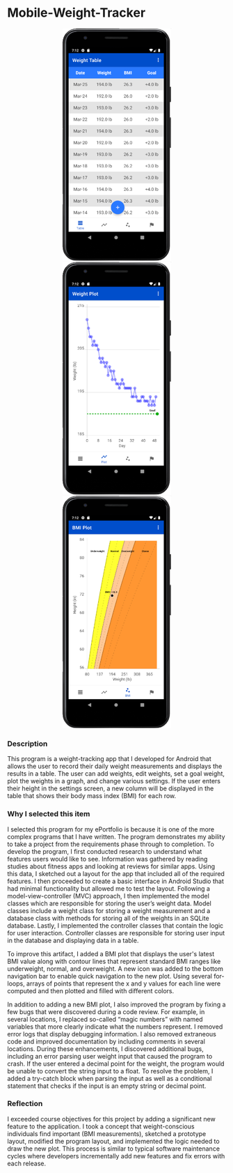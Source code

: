 # Mobile-Weight-Tracker

<p align="center">
     <img src="/images/Weight_Tracker_Table.png" alt="alt text" width="250px" hspace="10">
     <img src="/images/Weight_Tracker_Plot.png" alt="alt text" width="250px" hspace="10">
     <img src="/images/Weight_Tracker_BMI.png" alt="alt text" width="250px" hspace="10">
</p>

### Description
This program is a weight-tracking app that I developed for Android that allows the user to record their daily weight measurements and displays the results in a table. The user can add weights, edit weights, set a goal weight, plot the weights in a graph, and change various settings. If the user enters their height in the settings screen, a new column will be displayed in the table that shows their body mass index (BMI) for each row.

### Why I selected this item
I selected this program for my ePortfolio is because it is one of the more complex programs that I have written. The program demonstrates my ability to take a project from the requirements phase through to completion. To develop the program, I first conducted research to understand what features users would like to see. Information was gathered by reading studies about fitness apps and looking at reviews for similar apps. Using this data, I sketched out a layout for the app that included all of the required features. I then proceeded to create a basic interface in Android Studio that had minimal functionality but allowed me to test the layout. Following a model-view-controller (MVC) approach, I then implemented the model classes which are responsible for storing the user’s weight data. Model classes include a weight class for storing a weight measurement and a database class with methods for storing all of the weights in an SQLite database. Lastly, I implemented the controller classes that contain the logic for user interaction. Controller classes are responsible for storing user input in the database and displaying data in a table.

To improve this artifact, I added a BMI plot that displays the user's latest BMI value along with contour lines that represent standard BMI ranges like underweight, normal, and overweight. A new icon was added to the bottom navigation bar to enable quick navigation to the new plot. Using several for-loops, arrays of points that represent the x and y values for each line were computed and then plotted and filled with different colors.

In addition to adding a new BMI plot, I also improved the program by fixing a few bugs that were discovered during a code review. For example, in several locations, I replaced so-called “magic numbers” with named variables that more clearly indicate what the numbers represent. I removed error logs that display debugging information. I also removed extraneous code and improved documentation by including comments in several locations. During these enhancements, I discovered additional bugs, including an error parsing user weight input that caused the program to crash. If the user entered a decimal point for the weight, the program would be unable to convert the string input to a float. To resolve the problem, I added a try-catch block when parsing the input as well as a conditional statement that checks if the input is an empty string or decimal point.

### Reflection
I exceeded course objectives for this project by adding a significant new feature to the application. I took a concept that weight-conscious individuals find important (BMI measurements), sketched a prototype layout, modified the program layout, and implemented the logic needed to draw the new plot. This process is similar to typical software maintenance cycles where developers incrementally add new features and fix errors with each release.




